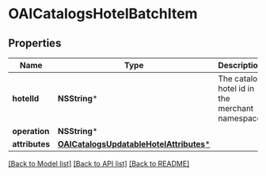 # OAICatalogsHotelBatchItem

## Properties
Name | Type | Description | Notes
------------ | ------------- | ------------- | -------------
**hotelId** | **NSString*** | The catalog hotel id in the merchant namespace | 
**operation** | **NSString*** |  | 
**attributes** | [**OAICatalogsUpdatableHotelAttributes***](OAICatalogsUpdatableHotelAttributes.md) |  | 

[[Back to Model list]](../README.md#documentation-for-models) [[Back to API list]](../README.md#documentation-for-api-endpoints) [[Back to README]](../README.md)


